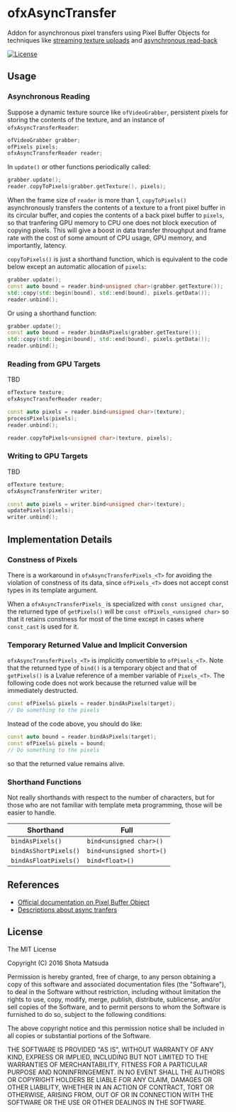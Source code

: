 ofxAsyncTransfer
================

Addon for asynchronous pixel transfers using Pixel Buffer Objects for techniques like [streaming texture uploads](http://www.songho.ca/opengl/gl_pbo.html#unpack) and [asynchronous read-back](http://www.songho.ca/opengl/gl_pbo.html#pack)

[![License](http://img.shields.io/badge/license-MIT-lightgrey.svg?style=flat)](http://mit-license.org)

## Usage

### Asynchronous Reading

Suppose a dynamic texture source like `ofVideoGrabber`, persistent pixels for storing the contents of the texture, and an instance of `ofxAsyncTransferReader`:

```cpp
ofVideoGrabber grabber;
ofPixels pixels;
ofxAsyncTransferReader reader;
```

In `update()` or other functions periodically called:

```cpp
grabber.update();
reader.copyToPixels(grabber.getTexture(), pixels);
```

When the frame size of `reader` is more than 1, `copyToPixels()` asynchronously transfers the contents of a texture to a front pixel buffer in its circular buffer, and copies the contents of a back pixel buffer to `pixels`, so that tranfering GPU memory to CPU one does not block execution of copying pixels. This will give a boost in data transfer throughput and frame rate with the cost of some amount of CPU usage, GPU memory, and importantly, latency.

`copyToPixels()` is just a shorthand function, which is equivalent to the code below except an automatic allocation of `pixels`:

```cpp
grabber.update();
const auto bound = reader.bind<unsigned char>(grabber.getTexture());
std::copy(std::begin(bound), std::end(bound), pixels.getData());
reader.unbind();
```

Or using a shorthand function:

```cpp
grabber.update();
const auto bound = reader.bindAsPixels(grabber.getTexture());
std::copy(std::begin(bound), std::end(bound), pixels.getData());
reader.unbind();
```

### Reading from GPU Targets

TBD

```cpp
ofTexture texture;
ofxAsyncTransferReader reader;
```

```cpp
const auto pixels = reader.bind<unsigned char>(texture);
processPixels(pixels);
reader.unbind();
```

```cpp
reader.copyToPixels<unsigned char>(texture, pixels);
```

### Writing to GPU Targets

TBD

```cpp
ofTexture texture;
ofxAsyncTransferWriter writer;
```

```cpp
const auto pixels = writer.bind<unsigned char>(texture);
updatePixels(pixels);
writer.unbind();
```

## Implementation Details

### Constness of Pixels

There is a workaround in `ofxAsyncTransferPixels_<T>` for avoiding the violation of constness of its data, since `ofPixels_<T>` does not accept const types in its template argument.

When a `ofxAsyncTransferPixels_` is specialized with `const unsigned char`, the returned type of `getPixels()` will be `const ofPixels_<unsigned char>` so that it retains constness for most of the time except in cases where `const_cast` is used for it.

### Temporary Returned Value and Implicit Conversion

`ofxAsyncTransferPixels_<T>` is implicitly convertible to `ofPixels_<T>`. Note that the returned type of `bind()` is a temporary object and that of `getPixels()` is a Lvalue reference of a member variable of `Pixels_<T>`. The following code does not work because the returned value will be immediately destructed.

```cpp
const ofPixels& pixels = reader.bindAsPixels(target);
// Do something to the pixels
```

Instead of the code above, you should do like:

```cpp
const auto bound = reader.bindAsPixels(target);
const ofPixels& pixels = bound;
// Do something to the pixels
```

so that the returned value remains alive.

### Shorthand Functions

Not really shorthands with respect to the number of characters, but for those who are not familiar with template meta programming, those will be easier to handle.

Shorthand | Full
--- | ---
`bindAsPixels()` | `bind<unsigned char>()`
`bindAsShortPixels()` | `bind<unsigned short>()`
`bindAsFloatPixels()` | `bind<float>()`

## References

- [Official documentation on Pixel Buffer Object](https://www.opengl.org/wiki/Pixel_Buffer_Object)
- [Descriptions about async tranfers](http://www.songho.ca/opengl/gl_pbo.html)

## License

The MIT License

Copyright (C) 2016 Shota Matsuda

Permission is hereby granted, free of charge, to any person obtaining a copy
of this software and associated documentation files (the "Software"), to deal
in the Software without restriction, including without limitation the rights
to use, copy, modify, merge, publish, distribute, sublicense, and/or sell
copies of the Software, and to permit persons to whom the Software is
furnished to do so, subject to the following conditions:

The above copyright notice and this permission notice shall be included in
all copies or substantial portions of the Software.

THE SOFTWARE IS PROVIDED "AS IS", WITHOUT WARRANTY OF ANY KIND, EXPRESS OR
IMPLIED, INCLUDING BUT NOT LIMITED TO THE WARRANTIES OF MERCHANTABILITY,
FITNESS FOR A PARTICULAR PURPOSE AND NONINFRINGEMENT. IN NO EVENT SHALL THE
AUTHORS OR COPYRIGHT HOLDERS BE LIABLE FOR ANY CLAIM, DAMAGES OR OTHER
LIABILITY, WHETHER IN AN ACTION OF CONTRACT, TORT OR OTHERWISE, ARISING FROM,
OUT OF OR IN CONNECTION WITH THE SOFTWARE OR THE USE OR OTHER DEALINGS IN
THE SOFTWARE.
